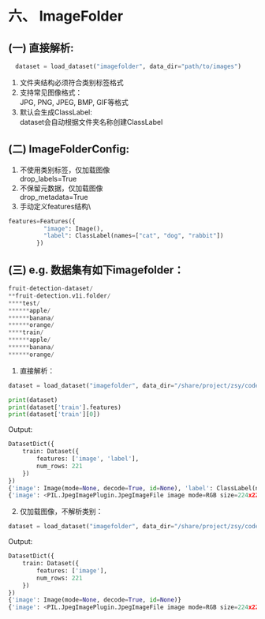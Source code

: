 # 六、 ImageFolder

## (一) 直接解析:
```python
  dataset = load_dataset("imagefolder", data_dir="path/to/images")
```
1. 文件夹结构必须符合类别标签格式
2. 支持常见图像格式：\
  JPG, PNG, JPEG, BMP, GIF等格式
3. 默认会生成ClassLabel: \
  dataset会自动根据文件夹名称创建ClassLabel

## (二) ImageFolderConfig:
1. 不使用类别标签，仅加载图像\
drop_labels=True
2. 不保留元数据，仅加载图像\
drop_metadata=True
3. 手动定义features结构\
```python
features=Features({
          "image": Image(),
          "label": ClassLabel(names=["cat", "dog", "rabbit"])
        })
```

## (三) e.g. 数据集有如下imagefolder：
```python
fruit-detection-dataset/
**fruit-detection.v1i.folder/
****test/
******apple/
******banana/
******orange/
****train/
******apple/
******banana/
******orange/
```
1. 直接解析：
```python
dataset = load_dataset("imagefolder", data_dir="/share/project/zsy/code/Agent/test/fruit-detection-dataset/fruit-detection.v1i.folder/train")

print(dataset)
print(dataset['train'].features)
print(dataset['train'][0])
```

Output:
```python
DatasetDict({
    train: Dataset({
        features: ['image', 'label'],
        num_rows: 221
    })
})
{'image': Image(mode=None, decode=True, id=None), 'label': ClassLabel(names=['apple', 'banana', 'orange'], id=None)}
{'image': <PIL.JpegImagePlugin.JpegImageFile image mode=RGB size=224x224 at 0x7FD2E87792D0>, 'label': 0}
```

2. 仅加载图像，不解析类别：
```python
dataset = load_dataset("imagefolder", data_dir="/share/project/zsy/code/Agent/test/fruit-detection-dataset/fruit-detection.v1i.folder/train", dropout_labels=True)
```
Output:
```python
DatasetDict({
    train: Dataset({
        features: ['image'],
        num_rows: 221
    })
})
{'image': Image(mode=None, decode=True, id=None)}
{'image': <PIL.JpegImagePlugin.JpegImageFile image mode=RGB size=224x224 at 0x7F619C3752A0>}
```